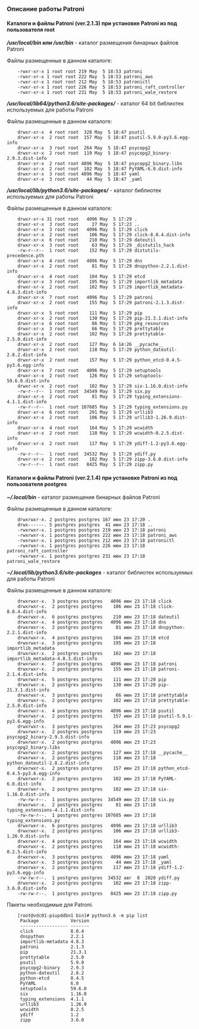 ### Описание работы Patroni


#### Каталоги и файлы Patroni (ver.2.1.3) при установке Patroni из под пользователя root
***/usr/local/bin или /usr/bin*** - каталог размещения бинарных файлов Patroni

Файлы размещенные в данном каталоге:

        -rwxr-xr-x 1 root root 219 May  5 18:53 patroni
        -rwxr-xr-x 1 root root 222 May  5 18:53 patroni_aws
        -rwxr-xr-x 1 root root 212 May  5 18:53 patronictl
        -rwxr-xr-x 1 root root 226 May  5 18:53 patroni_raft_controller
        -rwxr-xr-x 1 root root 231 May  5 18:53 patroni_wale_restore

***/usr/local/lib64/python3.6/site-packages/*** - каталог 64 bit библиотек используемых для работы Patroni 

Файлы размещенные в данном каталоге:

        drwxr-xr-x  4 root root  328 May  5 18:47 psutil
        drwxr-xr-x  2 root root  157 May  5 18:47 psutil-5.9.0-py3.6.egg-info
        drwxr-xr-x  3 root root  264 May  5 18:47 psycopg2
        drwxr-xr-x  2 root root  119 May  5 18:47 psycopg2_binary-2.9.3.dist-info
        drwxr-xr-x  2 root root 4096 May  5 18:47 psycopg2_binary.libs
        drwxr-xr-x  2 root root  102 May  5 18:47 PyYAML-6.0.dist-info
        drwxr-xr-x  3 root root 4096 May  5 18:47 yaml
        drwxr-xr-x  3 root root   44 May  5 18:47 _yaml
        
***/usr/local/lib/python3.6/site-packages/***  - каталог библиотек используемых для работы Patroni

Файлы размещенные в данном каталоге:

        drwxr-xr-x 31 root root   4096 May  5 17:29 .
        drwxr-xr-x  3 root root     27 May  5 17:23 ..
        drwxr-xr-x  3 root root   4096 May  5 17:29 click
        drwxr-xr-x  2 root root    106 May  5 17:29 click-8.0.4.dist-info
        drwxr-xr-x  6 root root    210 May  5 17:29 dateutil
        drwxr-xr-x  3 root root     63 May  5 17:29 _distutils_hack
        -rw-r--r--  1 root root    152 May  5 17:29 distutils-precedence.pth
        drwxr-xr-x  4 root root   4096 May  5 17:29 dns
        drwxr-xr-x  2 root root     81 May  5 17:29 dnspython-2.2.1.dist-info
        drwxr-xr-x  4 root root    104 May  5 17:29 etcd
        drwxr-xr-x  3 root root    195 May  5 17:29 importlib_metadata
        drwxr-xr-x  2 root root    102 May  5 17:29 importlib_metadata-4.8.3.dist-info
        drwxr-xr-x  7 root root   4096 May  5 17:29 patroni
        drwxr-xr-x  2 root root    155 May  5 17:29 patroni-2.1.3.dist-info
        drwxr-xr-x  5 root root    111 May  5 17:29 pip
        drwxr-xr-x  2 root root    130 May  5 17:29 pip-21.3.1.dist-info
        drwxr-xr-x  6 root root     86 May  5 17:29 pkg_resources
        drwxr-xr-x  3 root root     66 May  5 17:29 prettytable
        drwxr-xr-x  2 root root    102 May  5 17:29 prettytable-2.5.0.dist-info
        drwxr-xr-x  2 root root    127 May  6 14:26 __pycache__
        drwxr-xr-x  2 root root    118 May  5 17:29 python_dateutil-2.8.2.dist-info
        drwxr-xr-x  2 root root    157 May  5 17:29 python_etcd-0.4.5-py3.6.egg-info
        drwxr-xr-x  7 root root   4096 May  5 17:29 setuptools
        drwxr-xr-x  2 root root    126 May  5 17:29 setuptools-59.6.0.dist-info
        drwxr-xr-x  2 root root    102 May  5 17:29 six-1.16.0.dist-info
        -rw-r--r--  1 root root  34549 May  5 17:29 six.py
        drwxr-xr-x  2 root root     81 May  5 17:29 typing_extensions-4.1.1.dist-info
        -rw-r--r--  1 root root 107685 May  5 17:29 typing_extensions.py
        drwxr-xr-x  6 root root    291 May  5 17:29 urllib3
        drwxr-xr-x  2 root root    106 May  5 17:29 urllib3-1.26.9.dist-info
        drwxr-xr-x  4 root root    164 May  5 17:29 wcwidth
        drwxr-xr-x  2 root root    118 May  5 17:29 wcwidth-0.2.5.dist-info
        drwxr-xr-x  2 root root    117 May  5 17:29 ydiff-1.2-py3.6.egg-info
        -rw-r--r--  1 root root  34532 May  5 17:29 ydiff.py
        drwxr-xr-x  2 root root    102 May  5 17:29 zipp-3.6.0.dist-info
        -rw-r--r--  1 root root   8425 May  5 17:29 zipp.py

#### Каталоги и файлы Patroni (ver.2.1.4) при установке Patroni из под пользователя postgres

***~/.local/bin*** - каталог размещения бинарных файлов Patroni

Файлы размещенные в данном каталоге:

        drwxrwxr-x. 2 postgres postgres 167 июн 23 17:20 .
        drwx------. 5 postgres postgres  41 июн 23 17:18 ..
        -rwxrwxr-x. 1 postgres postgres 219 июн 23 17:18 patroni
        -rwxrwxr-x. 1 postgres postgres 222 июн 23 17:18 patroni_aws
        -rwxrwxr-x. 1 postgres postgres 212 июн 23 17:18 patronictl
        -rwxrwxr-x. 1 postgres postgres 226 июн 23 17:18 patroni_raft_controller
        -rwxrwxr-x. 1 postgres postgres 231 июн 23 17:18 patroni_wale_restore

***~/.local/lib/python3.6/site-packages*** - каталог библиотек используемых для работы Patroni

Файлы размещенные в данном каталоге:

        drwxrwxr-x.  3 postgres postgres   4096 июн 23 17:18 click
        drwxrwxr-x.  2 postgres postgres    106 июн 23 17:18 click-8.0.4.dist-info
        drwxrwxr-x.  6 postgres postgres    210 июн 23 17:18 dateutil
        drwxrwxr-x.  4 postgres postgres   4096 июн 23 17:18 dns
        drwxrwxr-x.  2 postgres postgres     81 июн 23 17:18 dnspython-2.2.1.dist-info
        drwxrwxr-x.  4 postgres postgres    104 июн 23 17:18 etcd
        drwxrwxr-x.  3 postgres postgres    195 июн 23 17:18 importlib_metadata
        drwxrwxr-x.  2 postgres postgres    102 июн 23 17:18 importlib_metadata-4.8.3.dist-info
        drwxrwxr-x.  7 postgres postgres   4096 июн 23 17:18 patroni
        drwxrwxr-x.  2 postgres postgres    155 июн 23 17:18 patroni-2.1.4.dist-info
        drwxrwxr-x.  5 postgres postgres    111 июн 23 17:20 pip
        drwxrwxr-x.  2 postgres postgres    130 июн 23 17:20 pip-21.3.1.dist-info
        drwxrwxr-x.  3 postgres postgres     66 июн 23 17:18 prettytable
        drwxrwxr-x.  2 postgres postgres    102 июн 23 17:18 prettytable-2.5.0.dist-info
        drwxrwxr-x.  4 postgres postgres   4096 июн 23 17:18 psutil
        drwxrwxr-x.  2 postgres postgres    157 июн 23 17:18 psutil-5.9.1-py3.6.egg-info
        drwxrwxr-x.  3 postgres postgres    264 июн 23 17:23 psycopg2
        drwxrwxr-x.  2 postgres postgres    119 июн 23 17:23 psycopg2_binary-2.9.3.dist-info
        drwxrwxr-x.  2 postgres postgres   4096 июн 23 17:23 psycopg2_binary.libs
        drwxrwxr-x.  2 postgres postgres    127 июн 23 17:18 __pycache__
        drwxrwxr-x.  2 postgres postgres    118 июн 23 17:18 python_dateutil-2.8.2.dist-info
        drwxrwxr-x.  2 postgres postgres    157 июн 23 17:18 python_etcd-0.4.5-py3.6.egg-info
        drwxrwxr-x.  2 postgres postgres    102 июн 23 17:18 PyYAML-6.0.dist-info
        drwxrwxr-x.  2 postgres postgres    102 июн 23 17:18 six-1.16.0.dist-info
        -rw-rw-r--.  1 postgres postgres  34549 июн 23 17:18 six.py
        drwxrwxr-x.  2 postgres postgres     81 июн 23 17:18 typing_extensions-4.1.1.dist-info
        -rw-rw-r--.  1 postgres postgres 107685 июн 23 17:18 typing_extensions.py
        drwxrwxr-x.  6 postgres postgres   4096 июн 23 17:18 urllib3
        drwxrwxr-x.  2 postgres postgres    106 июн 23 17:18 urllib3-1.26.9.dist-info
        drwxrwxr-x.  4 postgres postgres    164 июн 23 17:18 wcwidth
        drwxrwxr-x.  2 postgres postgres    118 июн 23 17:18 wcwidth-0.2.5.dist-info
        drwxrwxr-x.  3 postgres postgres   4096 июн 23 17:18 yaml
        drwxrwxr-x.  3 postgres postgres     44 июн 23 17:18 _yaml
        drwxrwxr-x.  2 postgres postgres    117 июн 23 17:18 ydiff-1.2-py3.6.egg-info
        -rw-rw-r--.  1 postgres postgres  34532 авг  8  2020 ydiff.py
        drwxrwxr-x.  2 postgres postgres    102 июн 23 17:18 zipp-3.6.0.dist-info
        -rw-rw-r--.  1 postgres postgres   8425 июн 23 17:18 zipp.py

Пакеты необходимые для Patroni.

        [root@vdc01-piupddbn1 bin]# python3.6 -m pip list
         Package            Version
         ------------------ -------
         click              8.0.4
         dnspython          2.2.1
         importlib-metadata 4.8.3
         patroni            2.1.3
         pip                21.3.1
         prettytable        2.5.0
         psutil             5.9.0
         psycopg2-binary    2.9.3
         python-dateutil    2.8.2
         python-etcd        0.4.5
         PyYAML             6.0
         setuptools         59.6.0
         six                1.16.0
         typing_extensions  4.1.1
         urllib3            1.26.9
         wcwidth            0.2.5
         ydiff              1.2
         zipp               3.6.0

